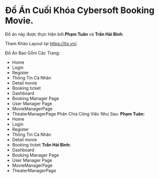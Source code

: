 # Đồ Án Cuối Khóa Cybersoft Booking Movie.
 Đồ án này được thực hiện bởi **Phạm Tuân** và **Trần Hải Bình**.

 Tham Khảo Layout tại https://tix.vn/.
 
 Đồ Án Bao Gồm Các Trang:

- Home
- Login
- Register
- Thông Tin Cá Nhân
- Detail movie
- Booking ticket
- Dashboard
- Booking Manager Page
- User Manager Page
- MovieManagerPage
- TheaterManagerPage
Phân Chia Công Việc Như Sau:
**Phạm Tuân:**
- Home
- Login
- Register
- Thông Tin Cá Nhân
- Detail movie
- Booking ticket
**Trần Hải Bình:**
- Dashboard
- Booking Manager Page
- User Manager Page
- MovieManagerPage
- TheaterManagerPage
